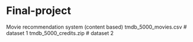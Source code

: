 # Final-project


Movie recommendation system   (content based)
tmdb_5000_movies.csv  # dataset 1
tmdb_5000_credits.zip # dataset 2
